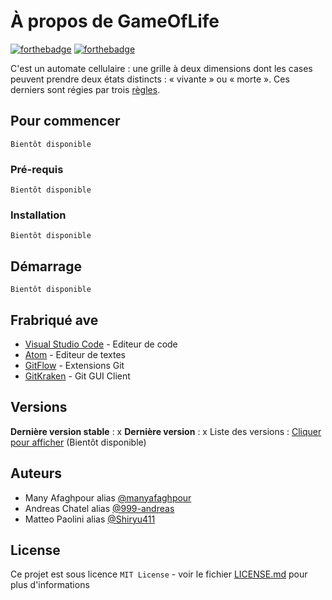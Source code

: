 # À propos de GameOfLife 
[![forthebadge](https://forthebadge.com/images/badges/built-with-love.svg)](https://forthebadge.com) [![forthebadge](https://forthebadge.com/images/badges/powered-by-electricity.svg)](https://forthebadge.com) 

C'est un automate cellulaire : une grille à deux dimensions dont les cases peuvent prendre deux états distincts : « vivante » ou « morte ». Ces derniers sont régies par trois [règles](https://writer.zohopublic.eu/writer/published/3117o8a2179c19a1c401a8458dacda24ebea9). 

## Pour commencer

```
Bientôt disponible
```

### **Pré-requis**

```
Bientôt disponible
```

### **Installation**

```
Bientôt disponible
```

## Démarrage

```
Bientôt disponible
```

## Frabriqué ave

- [Visual Studio Code](https://code.visualstudio.com/) - Editeur de code
- [Atom](https://atom.io/) - Editeur de textes
- [GitFlow](https://github.com/nvie/gitflow) - Extensions Git
- [GitKraken](https://www.gitkraken.com/) - Git GUI Client

## Versions
**Dernière version stable** : x **Dernière version** : x Liste des versions : [Cliquer pour afficher](https://github.com/lasource2020/GameOfLife/tags) (Bientôt disponible)
## Auteurs

- Many Afaghpour alias [@manyafaghpour](https://github.com/manyafaghpour)
- Andreas Chatel alias [@999-andreas](https://github.com/999-andreas)
- Matteo Paolini alias [@Shiryu411](https://github.com/Shiryu411)

## License

Ce projet est sous licence ```MIT License``` - voir le fichier [LICENSE.md](LICENSE.md) pour plus d'informations
